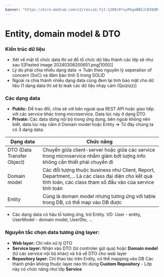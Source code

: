 ```yaml
---
banner: "https://miro.medium.com/v2/resize:fit:1200/0*vyPkgeBB5JcDIQdR.png"
---
```

# Entity, domain model & DTO 
### Kiến trúc dữ liệu 
- Xét về mặt tổ chức data thì sơ đồ tổ chức dữ liệu thành các lớp sẽ như sau
![[Pasted image 20240308200651.png|1000]]
- Lý do phải chia nhiều dạng data -> Tuân theo nguyên lý seperation of concern (SoC) và đảm bảo tính S trong SOLID 
- Ngoài ra chia thành nhiều dạng data cũng đem lại tính bảo mật cho dữ liệu (1 dạng data thì sẽ bị leak các dữ liệu nhạy cảm (Quizizz))
### Các dạng data
- **Public:** Để trao đổi, chia sẻ với bên ngoài qua REST API hoặc giao tiếp với các service khác trong microservice. Data lúc này ở dạng DTO 
- **Private:** Các data dùng nội bộ trong ứng dụng, bên ngoài không nên biết, data lúc này nằm ở Domain model hoặc Entity
=> Từ đây chúng ta có 3 dạng data:

| Dạng data                  | Chức năng                                                                                                                                                    |
| -------------------------- | ------------------------------------------------------------------------------------------------------------------------------------------------------------ |
| DTO (Data Transfer Object) | Chuyển giữa client-server hoặc giữa các service trong microservice nhằm giảm bớt lượng info không cần thiết phải chuyển đi                                   |
| Domain model               | Các đối tượng thuộc business như Client, Report, Department,... Là các class đại diện cho kết quả tính toán, các class tham số đầu vào của service tính toán |
| Entity                     | Cũng là domain model nhưng tương ứng với table trong DB, có thể map vào DB được                                                                              |
- Các dạng data có hậu tố tương ứng, trừ Entity. VD: User - entity, UserModel - domain model, UserDto, ...
### Nguyên tắc chọn data tương ứng layer:
- **Web layer:** Chỉ nên xử lý DTO 
- **Service layer:** Nhận vào DTO (từ controler gửi qua) hoặc **Domain model** (từ các service nội bộ khác) và trả về DTO cho web layer 
- **Repository layer:** Chỉ thao tác trên Entity, có thể mapping vào DB 
Các thành phần không thuộc layer nào thì dùng **Custom Repository** - Lớp này có chức năng như lớp **Service**


